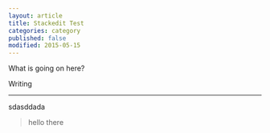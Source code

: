 ```yaml
---
layout: article
title: Stackedit Test
categories: category
published: false
modified: 2015-05-15
---
```


What is going on here? 

Writing 


----------
sdasddada

> hello there